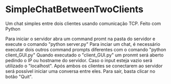# SimpleChatBetweenTwoClients
Um chat simples entre dois clientes usando comunicação TCP. Feito com Python

Para iniciar o servidor abra um command promt na pasta do servidor e execute o comando "python server.py"
Para inciar um chat, é necessário executar dois outros command prompts diferentes com o comando "python client_GUI.py"
Quando executado o "client_GUI.py" um pronmt será aberto pedindo o IP ou hostname do servidor. Caso o input esteja vazio será utilizado o "localhost".
Após ambos os clientes se conectarem ao servidor será possível iniciar uma conversa entre eles. Para sair, basta clicar no botão "Quit".
